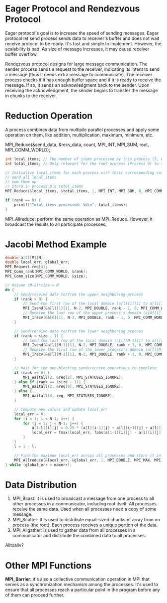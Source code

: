 # Eager Protocol and Rendezvous Protocol

Eager protocol's goal is to increase the speed of sending messages. Eager protocol let send process sends data to receiver's buffer and does not wait receive protocol to be ready. It's fast and simple to implement. However, the scalability is bad. As size of message increases, it may cause receiver buffer overflow.

Rendezvous protocol designs for large message communication. The sender process sends a request to the receiver, indicating its intent to send a message (thus it needs extra message to communicate). The receiver process checks if it has enough buffer space and if it is ready to receive the message. If so, it sends an acknowledgment back to the sender. Upon receiving the acknowledgment, the sender begins to transfer the message in chunks to the receiver.



# Reduction Operation

A process combines data from multipile parallel processes and apply some operation on them, like addition, multiplication, maximum, minimum, etc. 

MPI_Reduce(&send_data, &recv_data, count, MPI_INT, MPI_SUM, root, MPI_COMM_WORLD);

```c
int local_items; // The number of items processed by this process (5, 8, 3, or 10 depending on the process)
int total_items; // Only relevant for the root process (Process 0) to store the result

// Initialize local_items for each process with their corresponding value (5, 8, 3, or 10)
// send all local_items
// sum them up
// store in process 0's total_items
MPI_Reduce(&local_items, &total_items, 1, MPI_INT, MPI_SUM, 0, MPI_COMM_WORLD);

if (rank == 0) {
    printf("Total items processed: %d\n", total_items);
}
```

MPI_Allreduce: perform the same operation as MPI_Reduce. However, it broadcast the results to all participate processes.



# Jacobi Method Example

```c
double a[2][M][N];
double local_err, global_err;
MPI_Request req[4];
MPI_Comm_rank(MPI_COMM_WORLD, &rank);
MPI_Comm_size(MPI_COMM_WORLD, &size);

// Assume (M-2)*size = N
do {
    // Send/receive data to/from the upper neighboring process
    if (rank > 0) {
        // Send the first row of the local domain (a[l][1][1] to a[l][1][N-2]) to the upper process
        MPI_Isend(&a[l][1][1], N-2, MPI_DOUBLE, rank - 1, 0, MPI_COMM_WORLD, &req[0]);
        // Receive the last row of the upper process's domain (a[0][1] to a[0][N-2]) into the local ghost row
        MPI_Irecv(&a[0][1], N-2, MPI_DOUBLE, rank - 1, 0, MPI_COMM_WORLD, &req[1]);
    }

    // Send/receive data to/from the lower neighboring process
    if (rank < size - 1) {
        // Send the last row of the local domain (a[l][M-1][1] to a[l][M-1][N-2]) to the lower process
        MPI_Isend(&a[l][M-1][1], N-2, MPI_DOUBLE, rank + 1, 0, MPI_COMM_WORLD, &req[2]);
        // Receive the first row of the lower process's domain (a[l][M-1][1] to a[l][M-1][N-2]) into the local ghost row
        MPI_Irecv(&a[l][M-1][1], N-2, MPI_DOUBLE, rank + 1, 0, MPI_COMM_WORLD, &req[3]);
    }

    // Wait for the non-blocking send/receive operations to complete
    if (rank == 0) {
        MPI_Waitall(2, &req[2], MPI_STATUSES_IGNORE);
    } else if (rank == (size - 1)) {
        MPI_Waitall(2, &req[0], MPI_STATUSES_IGNORE);
    } else {
        MPI_Waitall(4, req, MPI_STATUSES_IGNORE);
    }

    // Compute new values and update local_err
    local_err = 0;
    for (i = 1; i < N-1; i++) {
        for (j = 1; j < N-1; j++) {
            a[1-l][i][j] = 0.25 * (a[l][i-1][j] + a[l][i+1][j] + a[l][i][j-1] + a[l][i][j+1]);
            local_err = fmax(local_err, fabs(a[1-l][i][j] - a[l][i][j]));
        }
    }
    l = 1 - l;

    // Find the maximum local_err across all processes and store it in global_err
    MPI_Allreduce(&local_err, &global_err, 1, MPI_DOUBLE, MPI_MAX, MPI_COMM_WORLD);
} while (global_err > maxerr);

```

# Data Distribution

1. MPI_Bcast: it is used to broadcast a message from one process to all other processes in a communicator, including root itself. All processes receive the same data. Used when all processes need a copy of some message.
2. MPI_Scatter: It is used to distribute equal-sized chunks of array from on process (the root). Each process receives a unique portion of the data.
3. MPI_Allgather: is used to gather data from all processes in a communicator and distribute the combined data to all processes.



Alltoallv?

# Other MPI Functions

**MPI_Barrier:** it's also a collective communication operation in MPI that serves as a synchronization mechanism among the processes. It's used to ensure that all processes reach a particular point in the program before any of them can proceed further.
